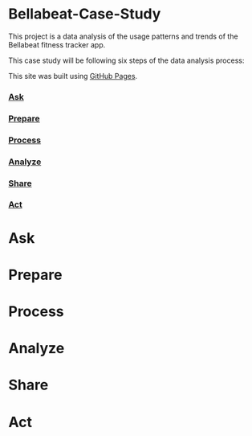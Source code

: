 # Bellabeat-Case-Study
This project is a data analysis of the usage patterns and trends of the Bellabeat fitness tracker app. 


This case study will be following six steps of the data analysis process: 

This site was built using [GitHub Pages](https://pages.github.com/).

### [Ask](#1-ask)
### [Prepare](#2-prepare)
### [Process](#3-process)
### [Analyze](#4-analyze)
### [Share](#5-share)
### [Act](#6-act)


# Ask
# Prepare
# Process
# Analyze
# Share
# Act
